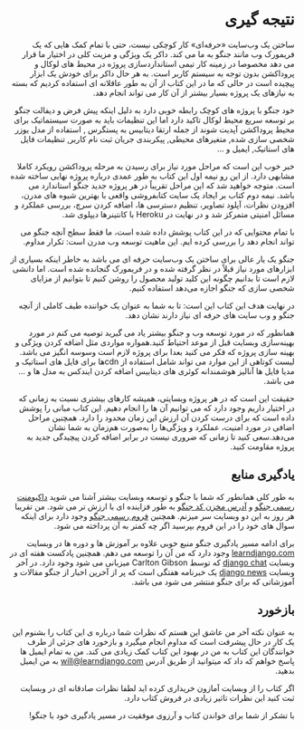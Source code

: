 <h1 dir="rtl">
نتیجه گیری
</h1>

<p dir="rtl">
ساختن یک وب‌سایت «حرفه‌ای» کار کوچکی نیست، حتی با تمام کمک هایی که یک فریمورک وب مانند جنگو به ما می کند. داکر یک ویژگی و مزیت کلی در اختیار ما قرار می دهد مخصوصا در زمینه کار تیمی استانداردسازی پروژه در محیط های لوکال و پروداکشن بدون توجه به سیستم کاربر است. 
به هر حال داکر برای خودش یک ابزار پیچیده است در حالی که ما در این کتاب از آن به طور عاقلانه ای استفاده کردیم که بسته به نیازهای یک پروژه بسیار بیشتر از آن کار می تواند انجام دهد.
</p>

<p dir="rtl">
خود جنگو با پروژه های کوچک رابطه خوبی دارد به دلیل اینکه پیش فرض و دیفالت جنگو بر توسعه سریع محیط لوکال تاکید دارد اما این تنظیمات باید به صورت سیستماتیک برای محیط پروداکشن آپدیت شوند از جمله ارتقا دیتابیس به پستگرس , استفاده از مدل یوزر شخصی سازی شده, متغیرهای محیطی, پیکربندی جریان ثبت نام کاربر, تنظیمات فایل های استاتیک, ایمیل و ... 
</p>

<p dir="rtl">
خبر خوب این است که مراحل مورد نیاز برای رسیدن به مرحله پروداکشن رویکرد کاملا مشابهی دارد. از این رو نیمه اول این کتاب به طور عمدی درباره پروژه نهایی ساخته شده است. متوجه خواهید شد که این مراحل تقریباً در هر پروژه جدید جنگو استاندارد می باشد.
 نیمه دوم کتاب بر ایجاد یک سایت کتابفروشی واقعی با بهترین شیوه های مدرن، افزودن نظرات، آپلود تصاویر، تنظیم دسترسی ها، اضافه کردن سرچ، بررسی عملکرد و مسائل امنیتی متمرکز شد و در نهایت در Heroku با کانتینرها دیپلوی شد. 
</p>

<p dir="rtl">
با تمام محتوایی که در این کتاب پوشش داده شده است، ما فقط سطح آنچه جنگو می تواند انجام دهد را بررسی کرده ایم. این ماهیت توسعه وب مدرن است: تکرار مداوم.
</p>

<p dir="rtl">
جنگو یک یار عالی برای ساختن یک وب‌سایت حرفه ای می باشد به خاطر اینکه بسیاری از ابزارهای مورد نیاز قبلاً در نظر گرفته شده و در فریمورک گنجانده شده است.
اما دانشی لازم است تا بدانیم چگونه این کلید تولید محصول را روشن کنیم تا بتوانیم از مزایای شخصی سازی که جنگو اجازه می‌دهد استفاده کنیم.
</p>

<p dir="rtl">
در نهایت هدف این کتاب این است: تا به شما به عنوان یک خواننده طیف کاملی از آنچه جنگو و وب سایت های حرفه ای نیاز دارند نشان دهد. 
</p>

<p dir="rtl">
همانطور که در مورد توسعه وب و جنگو بیشتر یاد می گیرید توصیه می کنم در مورد بهینه‌سازی وبسایت قبل از موعد احتیاط کنید.همواره مواردی مثل اضافه کردن ویژگی و بهینه سازی پروژه که فکر می کنید بعدا برای پروژه لازم است وسوسه انگیز می باشد. لیست کوتاهی از این موارد می تواند شامل استفاده از cdnها برای فایل های استاتیک و مدیا فایل ها آنالیز هوشمندانه کوئری های دیتابیس اضافه کردن ایندکس به مدل ها و ... می باشد.
</p>

<p dir="rtl">
حقیقت این است که در هر پروژه وبسایتی، همیشه کارهای بیشتری نسبت به زمانی که در اختیار داریم وجود دارد که می توانیم آن ها را انجام دهیم. این کتاب مبانی را پوشش داده است که برای درست کردن آن ارزش این زمان محدود را دارد. همچنین مراحل اضافی در مورد امنیت، عملکرد و ویژگی‌ها را به‌صورت هم‌زمان به شما نشان می‌دهد.سعی کنید تا زمانی که ضروری نیست در برابر اضافه کردن پیچیدگی جدید به پروژه مقاومت کنید.
</p>

<h2 dir="rtl">
یادگیری منابع 
</h2>

<p dir="rtl">
به طور کلی همانطور که شما با جنگو و توسعه وبسایت بیشتر آشنا می شوید <a href="https://www.djangoproject.com/">داکیومنت رسمی جنگو</a> و <a href="https://github.com/django/django">آدرس مخزن کد جنگو</a> به طور فزاینده ای با ارزش تر می شود. من تقریبا هر روز به این دو وبسایت سر میزنم. همچنین <a href="https://forum.djangoproject.com/">فروم رسمی جنگو</a> وجود دارد برای اینکه سوال های خود را در این فروم بپرسید اگر چه کمتر به آن پرداخته می شود.
</p>

<p dir="rtl">
برای ادامه مسیر یادگیری جنگو منبع خوبی  علاوه بر آموزش ها و دوره ها در وبسایت <a href="www.learndjango.com">learndjango.com</a> وجود دارد که من آن را توسعه می دهم. همچنین پادکست هفته ای در وبسایت <a href="https://djangochat.com/">django chat</a> که توسط Carlton Gibson میزبانی می شود وجود دارد. در آخر وبسایت <a href="https://django-news.com/">django news</a> یک خبرنامه هفتگی است که پر از آخرین اخبار از جنگو مقالات و آموزشاتی که برای جنگو منتشر می شود می باشد.
</p>

<h2 dir="rtl">
بازخورد
</h2>

<p dir="rtl">
به عنوان نکته آخر من عاشق این هستم که نظرات شما درباره ی این کتاب را بشنوم این یک کار در حال پیشرفت است که مداوم انجام میگیرد و بازخورد های جزئی از طرف خوانندگان این کتاب به من در بهبود این کتاب کمک زیادی می کند. من به تمام ایمیل ها پاسخ خواهم که داد که میتوانید از طریق آدرس <a href="will@learndjango.com">will@learndjango.com</a> به من ایمیل بدهید.
</p>

<p dir="rtl">
اگر کتاب را از وبسایت آمازون خریداری کرده اید لطفا نظرات صادقانه ای در وبسایت ثبت کنید این نظرات تاثیر زیادی در فروش کتاب دارد.
</p>

<p dir="rtl">
با تشکر از شما برای خواندن کتاب و آرزوی موفقیت در مسیر یادگیری خود با جنگو!
</p>